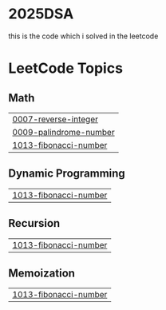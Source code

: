 # 2025DSA
this is the code which i solved in the leetcode 

<!---LeetCode Topics Start-->
# LeetCode Topics
## Math
|  |
| ------- |
| [0007-reverse-integer](https://github.com/shekhbasir/2025DSA/tree/master/0007-reverse-integer) |
| [0009-palindrome-number](https://github.com/shekhbasir/2025DSA/tree/master/0009-palindrome-number) |
| [1013-fibonacci-number](https://github.com/shekhbasir/2025DSA/tree/master/1013-fibonacci-number) |
## Dynamic Programming
|  |
| ------- |
| [1013-fibonacci-number](https://github.com/shekhbasir/2025DSA/tree/master/1013-fibonacci-number) |
## Recursion
|  |
| ------- |
| [1013-fibonacci-number](https://github.com/shekhbasir/2025DSA/tree/master/1013-fibonacci-number) |
## Memoization
|  |
| ------- |
| [1013-fibonacci-number](https://github.com/shekhbasir/2025DSA/tree/master/1013-fibonacci-number) |
<!---LeetCode Topics End-->